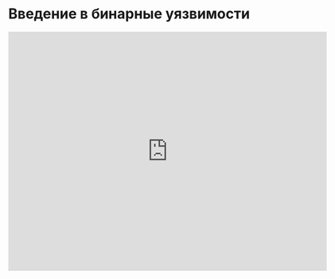 # Введение в бинарные уязвимости
<iframe width="640" height="480" src="https://www.youtube.com/embed/kZBt15ineJ8?list=PLU-TUGRFxOHjDoi8FNb5l0jc7b1nhk_X5" frameborder="0" allowfullscreen></iframe>
